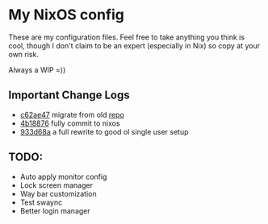 # My NixOS config

These are my configuration files. Feel free to take anything you think is cool, though I don't claim to be an expert (especially in Nix) so copy at your own risk.

Always a WIP =))

## Important Change Logs
- [c62ae47](https://github.com/brianaung/home-manager/commit/c62ae474e9959e3e9d61adb7622ec956dfbb36f3) migrate from old [repo](https://github.com/brianaung/.dotfiles)
- [4b18876](https://github.com/brianaung/nixos-config/commit/4b18876179fc3bc112cfbb6918ae403066bddeb3) fully commit to nixos
- [933d68a](https://github.com/brianaung/nixos-config/commit/933d68ad5e39dea52d318841a9989623d803a009) a full rewrite to good ol single user setup

## TODO:
- Auto apply monitor config 
- Lock screen manager
- Way bar customization 
- Test swaync
- Better login manager

